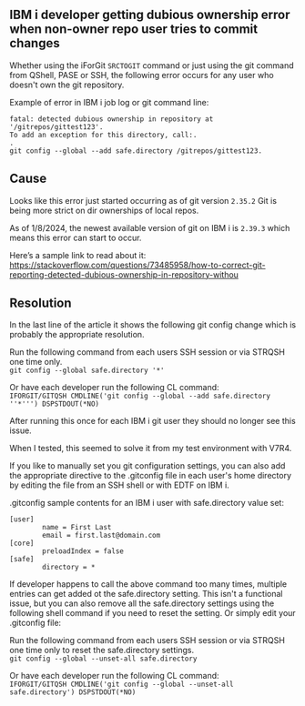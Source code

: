 ## IBM i developer getting dubious ownership error when non-owner repo user tries to commit changes
Whether using the iForGit ```SRCTOGIT``` command or just using the git command from QShell, PASE or SSH, the following error occurs for any user who doesn't own the git repository.   

Example of error in IBM i job log or git command line:
```
fatal: detected dubious ownership in repository at '/gitrepos/gittest123'.
To add an exception for this directory, call:.                            
.                                                                         
git config --global --add safe.directory /gitrepos/gittest123.
```

## Cause
Looks like this error just started occurring as of git version ```2.35.2``` Git is being more strict on dir ownerships of local repos. 

As of 1/8/2024, the newest available version of git on IBM i is ```2.39.3``` which means this error can start to occur. 

Here’s a sample link to read about it:   
https://stackoverflow.com/questions/73485958/how-to-correct-git-reporting-detected-dubious-ownership-in-repository-withou

## Resolution
In the last line of the article it shows the following git config change which is probably the appropriate resolution.

Run the following command from each users SSH session or via STRQSH one time only.  
```git config --global safe.directory '*'```      

Or have each developer run the following CL command:   
```IFORGIT/GITQSH CMDLINE('git config --global --add safe.directory ''*''') DSPSTDOUT(*NO)```   

After running this once for each IBM i git user they should no longer see this issue.    
               
When I tested, this seemed to solve it from my test environment with V7R4. 

If you like to manually set you git configuration settings, you can also add the appropriate directive to the .gitconfig file in each user's home directory by editing the file from an SSH shell or with EDTF on IBM i.

.gitconfig sample contents for an IBM i user with safe.directory value set:   
```
[user]
        name = First Last
        email = first.last@domain.com
[core]
        preloadIndex = false
[safe]
        directory = *
```

If developer happens to call the above command too many times, multiple entries can get added ot the safe.directory setting. This isn't a functional issue, but you can also remove all the safe.directory settings using the following shell command if you need to reset the setting. Or simply edit your .gitconfig file:   

Run the following command from each users SSH session or via STRQSH one time only to reset the safe.directory settings.  
```git config --global --unset-all safe.directory```   

Or have each developer run the following CL command:   
```IFORGIT/GITQSH CMDLINE('git config --global --unset-all safe.directory') DSPSTDOUT(*NO)```   

